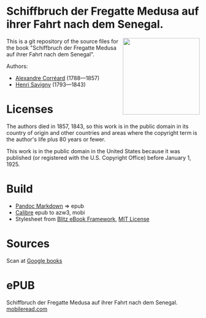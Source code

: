 # Schiffbruch der Fregatte Medusa auf ihrer Fahrt nach dem Senegal.

<img align="right" height="200" src="https://user-images.githubusercontent.com/13177792/193358770-aa3e6b87-614d-42e2-80e3-bd33cbb85650.jpg">

This is a git repository of the source files for the book
"Schiffbruch der Fregatte Medusa auf ihrer Fahrt nach dem Senegal".

Authors:

* [Alexandre Corréard](https://fr.wikipedia.org/wiki/Alexandre_Corr%C3%A9ard) (1788—1857)
* [Henri Savigny](https://fr.wikipedia.org/wiki/Henri_Savigny) (1793—1843)


# Licenses
The authors died in 1857, 1843, so this work is in the public domain in its country of
origin and other countries and areas where the copyright term is the author's life
plus 80 years or fewer.

This work is in the public domain in the United States because it was published
(or registered with the U.S. Copyright Office) before January 1, 1925.



# Build
* [Pandoc Markdown](https://pandoc.org/MANUAL.html#pandocs-markdown) => epub
* [Calibre](https://calibre-ebook.com/) epub to azw3, mobi
* Stylesheet from [Blitz eBook Framework](https://friendsofepub.github.io/Blitz/), [MIT License](https://github.com/FriendsOfEpub/Blitz/blob/master/LICENSE)

# Sources
Scan at [Google books](https://books.google.de/books?id=XItCAAAAcAAJ&dq=inauthor%3A%22Jean%20Baptiste%20Henri%20Savigny%22&hl=de&pg=PP9#v=onepage&q&f=false)

# ePUB
Schiffbruch der Fregatte Medusa auf ihrer Fahrt nach dem Senegal. [mobileread.com](https://www.mobileread.com/forums/showthread.php?t=338940)
